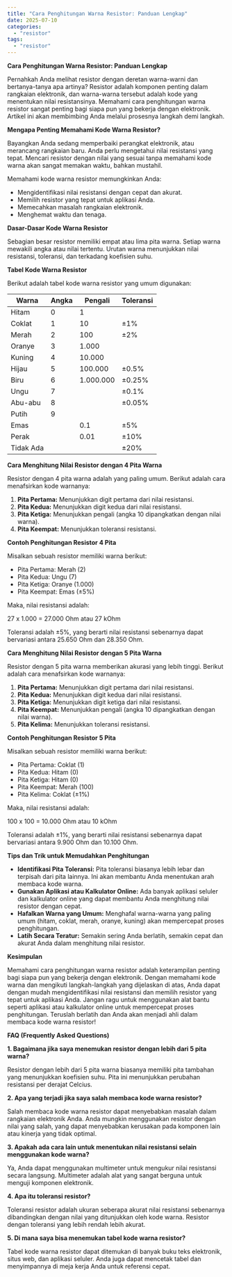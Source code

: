 ```yaml
---
title: "Cara Penghitungan Warna Resistor: Panduan Lengkap"
date: 2025-07-10
categories: 
  - "resistor"
tags: 
  - "resistor"
---
```


**Cara Penghitungan Warna Resistor: Panduan Lengkap**

Pernahkah Anda melihat resistor dengan deretan warna-warni dan bertanya-tanya apa artinya? Resistor adalah komponen penting dalam rangkaian elektronik, dan warna-warna tersebut adalah kode yang menentukan nilai resistansinya. Memahami cara penghitungan warna resistor sangat penting bagi siapa pun yang bekerja dengan elektronik. Artikel ini akan membimbing Anda melalui prosesnya langkah demi langkah.

**Mengapa Penting Memahami Kode Warna Resistor?**

Bayangkan Anda sedang memperbaiki perangkat elektronik, atau merancang rangkaian baru. Anda perlu mengetahui nilai resistansi yang tepat. Mencari resistor dengan nilai yang sesuai tanpa memahami kode warna akan sangat memakan waktu, bahkan mustahil.

Memahami kode warna resistor memungkinkan Anda:

- Mengidentifikasi nilai resistansi dengan cepat dan akurat.
- Memilih resistor yang tepat untuk aplikasi Anda.
- Memecahkan masalah rangkaian elektronik.
- Menghemat waktu dan tenaga.

**Dasar-Dasar Kode Warna Resistor**

Sebagian besar resistor memiliki empat atau lima pita warna. Setiap warna mewakili angka atau nilai tertentu. Urutan warna menunjukkan nilai resistansi, toleransi, dan terkadang koefisien suhu.

**Tabel Kode Warna Resistor**

Berikut adalah tabel kode warna resistor yang umum digunakan:

| Warna | Angka | Pengali | Toleransi |
| --- | --- | --- | --- |
| Hitam | 0 | 1 |  |
| Coklat | 1 | 10 | ±1% |
| Merah | 2 | 100 | ±2% |
| Oranye | 3 | 1.000 |  |
| Kuning | 4 | 10.000 |  |
| Hijau | 5 | 100.000 | ±0.5% |
| Biru | 6 | 1.000.000 | ±0.25% |
| Ungu | 7 |  | ±0.1% |
| Abu-abu | 8 |  | ±0.05% |
| Putih | 9 |  |  |
| Emas |  | 0.1 | ±5% |
| Perak |  | 0.01 | ±10% |
| Tidak Ada |  |  | ±20% |

**Cara Menghitung Nilai Resistor dengan 4 Pita Warna**

Resistor dengan 4 pita warna adalah yang paling umum. Berikut adalah cara menafsirkan kode warnanya:

1. **Pita Pertama:** Menunjukkan digit pertama dari nilai resistansi.
2. **Pita Kedua:** Menunjukkan digit kedua dari nilai resistansi.
3. **Pita Ketiga:** Menunjukkan pengali (angka 10 dipangkatkan dengan nilai warna).
4. **Pita Keempat:** Menunjukkan toleransi resistansi.

**Contoh Penghitungan Resistor 4 Pita**

Misalkan sebuah resistor memiliki warna berikut:

- Pita Pertama: Merah (2)
- Pita Kedua: Ungu (7)
- Pita Ketiga: Oranye (1.000)
- Pita Keempat: Emas (±5%)

Maka, nilai resistansi adalah:

27 x 1.000 = 27.000 Ohm atau 27 kOhm

Toleransi adalah ±5%, yang berarti nilai resistansi sebenarnya dapat bervariasi antara 25.650 Ohm dan 28.350 Ohm.

**Cara Menghitung Nilai Resistor dengan 5 Pita Warna**

Resistor dengan 5 pita warna memberikan akurasi yang lebih tinggi. Berikut adalah cara menafsirkan kode warnanya:

1. **Pita Pertama:** Menunjukkan digit pertama dari nilai resistansi.
2. **Pita Kedua:** Menunjukkan digit kedua dari nilai resistansi.
3. **Pita Ketiga:** Menunjukkan digit ketiga dari nilai resistansi.
4. **Pita Keempat:** Menunjukkan pengali (angka 10 dipangkatkan dengan nilai warna).
5. **Pita Kelima:** Menunjukkan toleransi resistansi.

**Contoh Penghitungan Resistor 5 Pita**

Misalkan sebuah resistor memiliki warna berikut:

- Pita Pertama: Coklat (1)
- Pita Kedua: Hitam (0)
- Pita Ketiga: Hitam (0)
- Pita Keempat: Merah (100)
- Pita Kelima: Coklat (±1%)

Maka, nilai resistansi adalah:

100 x 100 = 10.000 Ohm atau 10 kOhm

Toleransi adalah ±1%, yang berarti nilai resistansi sebenarnya dapat bervariasi antara 9.900 Ohm dan 10.100 Ohm.

**Tips dan Trik untuk Memudahkan Penghitungan**

- **Identifikasi Pita Toleransi:** Pita toleransi biasanya lebih lebar dan terpisah dari pita lainnya. Ini akan membantu Anda menentukan arah membaca kode warna.
- **Gunakan Aplikasi atau Kalkulator Online:** Ada banyak aplikasi seluler dan kalkulator online yang dapat membantu Anda menghitung nilai resistor dengan cepat.
- **Hafalkan Warna yang Umum:** Menghafal warna-warna yang paling umum (hitam, coklat, merah, oranye, kuning) akan mempercepat proses penghitungan.
- **Latih Secara Teratur:** Semakin sering Anda berlatih, semakin cepat dan akurat Anda dalam menghitung nilai resistor.

**Kesimpulan**

Memahami cara penghitungan warna resistor adalah keterampilan penting bagi siapa pun yang bekerja dengan elektronik. Dengan memahami kode warna dan mengikuti langkah-langkah yang dijelaskan di atas, Anda dapat dengan mudah mengidentifikasi nilai resistansi dan memilih resistor yang tepat untuk aplikasi Anda. Jangan ragu untuk menggunakan alat bantu seperti aplikasi atau kalkulator online untuk mempercepat proses penghitungan. Teruslah berlatih dan Anda akan menjadi ahli dalam membaca kode warna resistor!

**FAQ (Frequently Asked Questions)**

**1\. Bagaimana jika saya menemukan resistor dengan lebih dari 5 pita warna?**

Resistor dengan lebih dari 5 pita warna biasanya memiliki pita tambahan yang menunjukkan koefisien suhu. Pita ini menunjukkan perubahan resistansi per derajat Celcius.

**2\. Apa yang terjadi jika saya salah membaca kode warna resistor?**

Salah membaca kode warna resistor dapat menyebabkan masalah dalam rangkaian elektronik Anda. Anda mungkin menggunakan resistor dengan nilai yang salah, yang dapat menyebabkan kerusakan pada komponen lain atau kinerja yang tidak optimal.

**3\. Apakah ada cara lain untuk menentukan nilai resistansi selain menggunakan kode warna?**

Ya, Anda dapat menggunakan multimeter untuk mengukur nilai resistansi secara langsung. Multimeter adalah alat yang sangat berguna untuk menguji komponen elektronik.

**4\. Apa itu toleransi resistor?**

Toleransi resistor adalah ukuran seberapa akurat nilai resistansi sebenarnya dibandingkan dengan nilai yang ditunjukkan oleh kode warna. Resistor dengan toleransi yang lebih rendah lebih akurat.

**5\. Di mana saya bisa menemukan tabel kode warna resistor?**

Tabel kode warna resistor dapat ditemukan di banyak buku teks elektronik, situs web, dan aplikasi seluler. Anda juga dapat mencetak tabel dan menyimpannya di meja kerja Anda untuk referensi cepat.
